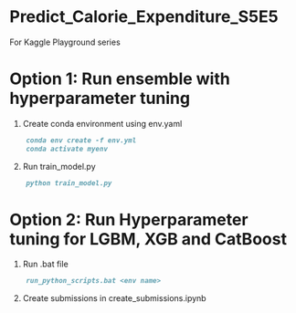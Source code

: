 # Predict_Calorie_Expenditure_S5E5
For Kaggle Playground series

# Option 1: Run ensemble with hyperparameter tuning
1. Create conda environment using env.yaml

```markdown
    conda env create -f env.yml
    conda activate myenv
```

2. Run train_model.py

```markdown
    python train_model.py
```

# Option 2: Run Hyperparameter tuning for LGBM, XGB and CatBoost

1. Run .bat file

```markdown
    run_python_scripts.bat <env name>
```    

2. Create submissions in create_submissions.ipynb